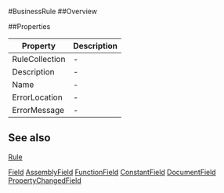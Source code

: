 #BusinessRule
##Overview



##Properties
<table class="table table-condensed table-bordered">
    <thead>
<tr>
<th>Property</th>
<th>Description</th>
</tr>
</thead>
<tbody>
<tr><td>RuleCollection</td><td> - </td></tr>
<tr><td>Description</td><td> - </td></tr>
<tr><td>Name</td><td> - </td></tr>
<tr><td>ErrorLocation</td><td> - </td></tr>
<tr><td>ErrorMessage</td><td> - </td></tr>
</tbody></table>



## See also
[Rule](Rule.html)

<a href="/docs/#Field.html">Field</a>
<a href="/docs/#AssemblyField.html">AssemblyField</a>
<a href="/docs/#FunctionField.html">FunctionField</a>
<a href="/docs/#ConstantField.html">ConstantField</a>
<a href="/docs/#DocumentField.html">DocumentField</a>
<a href="/docs/#PropertyChangedField.html">PropertyChangedField</a></p>

